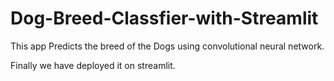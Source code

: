 # Dog-Breed-Classfier-with-Streamlit

This app Predicts the breed of the Dogs using convolutional neural network.

Finally we have deployed it on streamlit.
